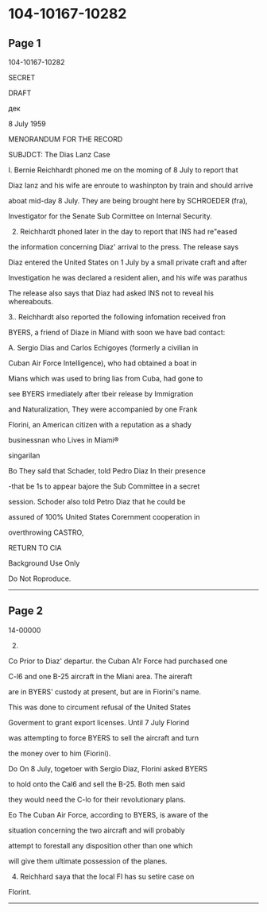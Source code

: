 # 104-10167-10282

## Page 1

104-10167-10282

SECRET

DRAFT

дек

8 July 1959

MENORANDUM FOR THE RECORD

SUBJDCT: The Dias Lanz Case

I. Bernie Reichhardt phoned me on the moming of 8 July to report that

Diaz lanz and his wife are enroute to washinpton by train and should arrive

aboat mid-day 8 July. They are being brought here by SCHROEDER (fra),

Investigator for the Senate Sub Cormittee on Internal Security.

2. Reichhardt phoned later in the day to report that INS had re"eased

the information concerning Diaz' arrival to the press. The release says

Diaz entered the United States on 1 July by a small private craft and after

Investigation he was declared a resident alien, and his wife was parathus

The release also says that Diaz had asked INS not to reveal his whereabouts.

3.. Reichhardt also reported the following infomation received fron

BYERS, a friend of Diaze in Miand with soon we have bad contact:

A. Sergio Dias and Carlos Echigoyes (formerly a civilian in

Cuban Air Force Intelligence), who had obtained a boat in

Mians which was used to bring lias from Cuba, had gone to

see BYERS irmediately after tbeir release by Immigration

and Naturalization, They were accompanied by one Frank

Florini, an American citizen with a reputation as a shady

businessnan who Lives in Miami®

singarilan

Bo They sald that Schader, told Pedro Diaz In their presence

-that be 1s to appear bajore the Sub Committee in a secret

session. Schoder also told Petro Diaz that he could be

assured of 100% United States Corernment cooperation in

overthrowing CASTRO,

RETURN TO CIA

Background Use Only

Do Not Roproduce.

---

## Page 2

14-00000

2.

Co Prior to Diaz' departur. the Cuban A1r Force had purchased one

C-l6 and one B-25 aircraft in the Miani area. The aireraft

are in BYERS' custody at present, but are in Fiorini's name.

This was done to circument refusal of the United States

Goverment to grant export licenses. Until 7 July Florind

was attempting to force BYERS to sell the aircraft and turn

the money over to him (Fiorini).

Do On 8 July, togetoer with Sergio Diaz, Florini asked BYERS

to hold onto the Cal6 and sell the B-25. Both men said

they would need the C-lo for their revolutionary plans.

Eo The Cuban Air Force, according to BYERS, is aware of the

situation concerning the two aircraft and will probably

attempt to forestall any disposition other than one which

will give them ultimate possession of the planes.

4. Reichhard saya that the local FI has su setire case on

Florint.

---

